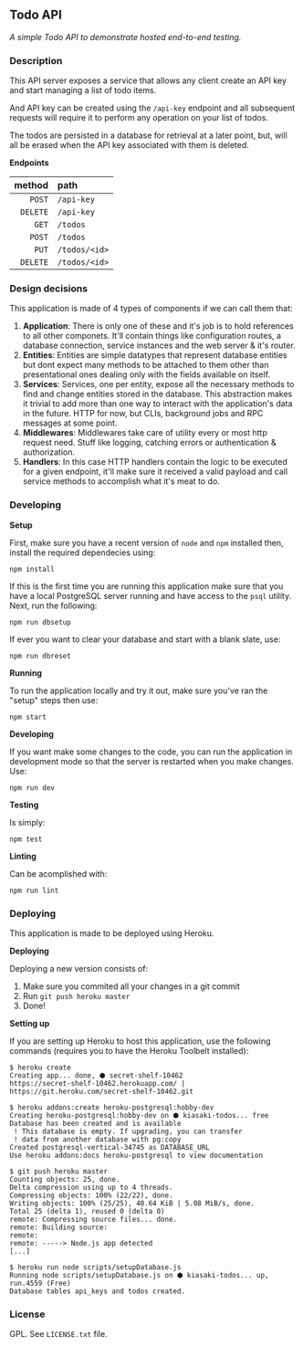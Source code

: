 ## Todo API

_A simple Todo API to demonstrate hosted end-to-end testing._

### Description

This API server exposes a service that allows any client create an API key and
start managing a list of todo items.

And API key can be created using the `/api-key` endpoint and all subsequent
requests will require it to perform any operation on your list of todos.

The todos are persisted in a database for retrieval at a later point, but,
will all be erased when the API key associated with them is deleted.

**Endpoints**

method|path
-:|:-|
`POST`|`/api-key`
`DELETE`|`/api-key`
`GET`|`/todos`
`POST`|`/todos`
`PUT`|`/todos/<id>`
`DELETE`|`/todos/<id>`

### Design decisions

This application is made of 4 types of components if we can call them that:

1. **Application**: There is only one of these and it's job is to hold
    references to all other componets. It'll contain things like configuration
    routes, a database connection, service instances and the web server &
    it's router.
1. **Entities**: Entities are simple datatypes that represent database entities
    but dont expect many methods to be attached to them other than presentational
    ones dealing only with the fields available on itself.
1. **Services**: Services, one per entity, expose all the necessary methods
    to find and change entities stored in the database. This abstraction makes
    it trivial to add more than one way to interact with the application's data
    in the future. HTTP for now, but CLIs, background jobs and RPC messages at
    some point.
1. **Middlewares**: Middlewares take care of utility every or most http request
    need. Stuff like logging, catching errors or authentication & authorization.
1. **Handlers**: In this case HTTP handlers contain the logic to be executed for
    a given endpoint, it'll make sure it received a valid payload and call
    service methods to accomplish what it's meat to do.

### Developing

**Setup**

First, make sure you have a recent version of `node` and `npm` installed
then, install the required dependecies using:

```
npm install
```

If this is the first time you are running this application make sure that
you have a local PostgreSQL server running and have access to the `psql`
utility. Next, run the following:

```
npm run dbsetup
```

If ever you want to clear your database and start with a blank slate, use:

```
npm run dbreset
```

**Running**

To run the application locally and try it out, make sure you've ran the
"setup" steps then use:

```
npm start
```

**Developing**

If you want make some changes to the code, you can run the application in
development mode so that the server is restarted when you make changes. Use:

```
npm run dev
```

**Testing**

Is simply:

```
npm test
```

**Linting**

Can be acomplished with:

```
npm run lint
```

### Deploying

This application is made to be deployed using Heroku.

**Deploying**

Deploying a new version consists of:

1. Make sure you commited all your changes in a git commit
2. Run `git push heroku master`
3. Done!

**Setting up**

If you are setting up Heroku to host this application, use
the following commands (requires you to have the Heroku
Toolbelt installed):

```
$ heroku create
Creating app... done, ⬢ secret-shelf-10462
https://secret-shelf-10462.herokuapp.com/ | https://git.heroku.com/secret-shelf-10462.git

$ heroku addons:create heroku-postgresql:hobby-dev
Creating heroku-postgresql:hobby-dev on ⬢ kiasaki-todos... free
Database has been created and is available
 ! This database is empty. If upgrading, you can transfer
 ! data from another database with pg:copy
Created postgresql-vertical-34745 as DATABASE_URL
Use heroku addons:docs heroku-postgresql to view documentation

$ git push heroku master
Counting objects: 25, done.
Delta compression using up to 4 threads.
Compressing objects: 100% (22/22), done.
Writing objects: 100% (25/25), 40.64 KiB | 5.08 MiB/s, done.
Total 25 (delta 1), reused 0 (delta 0)
remote: Compressing source files... done.
remote: Building source:
remote:
remote: -----> Node.js app detected
[...]

$ heroku run node scripts/setupDatabase.js
Running node scripts/setupDatabase.js on ⬢ kiasaki-todos... up, run.4559 (Free)
Database tables api_keys and todos created.
```

### License

GPL. See `LICENSE.txt` file.
